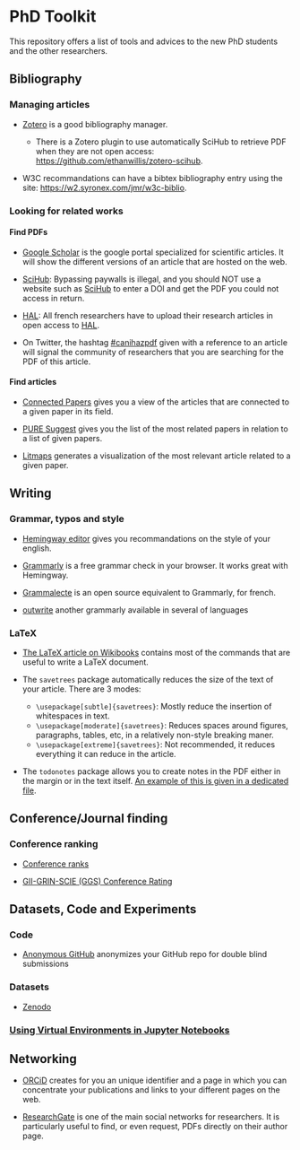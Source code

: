 # PhD Toolkit
This repository offers a list of tools and advices to the new PhD students and the other researchers.

## Bibliography

### Managing articles

* [Zotero](https://www.zotero.org/) is a good bibliography manager.
    * There is a Zotero plugin to use automatically SciHub to retrieve PDF when they are not open access: https://github.com/ethanwillis/zotero-scihub.

* W3C recommandations can have a bibtex bibliography entry using the site: https://w2.syronex.com/jmr/w3c-biblio.

### Looking for related works

#### Find PDFs

* [Google Scholar](https://scholar.google.com/) is the google portal specialized for scientific articles. It will show the different versions of an article that are hosted on the web.

* [SciHub](https://sci-hub.se/): Bypassing paywalls is illegal, and you should NOT use a website such as [SciHub](https://sci-hub.se/) to enter a DOI and get the PDF you could not access in return.

* [HAL](https://hal.archives-ouvertes.fr/): All french researchers have to upload their research articles in open access to [HAL](https://hal.archives-ouvertes.fr/).

* On Twitter, the hashtag [#canihazpdf](https://twitter.com/hashtag/canihazpdf) given with a reference to an article will signal the community of researchers that you are searching for the PDF of this article.

#### Find articles

* [Connected Papers](https://www.connectedpapers.com/) gives you a view of the articles that are connected to a given paper in its field.

* [PURE Suggest](https://fabian-beck.github.io/pure-suggest/) gives you the list of the most related papers in relation to a list of given papers.

* [Litmaps](https://www.litmaps.com/) generates a visualization of the most relevant article related to a given paper.

## Writing

### Grammar, typos and style

* [Hemingway editor](https://hemingwayapp.com/) gives you recommandations on the style of your english.

* [Grammarly](https://app.grammarly.com/) is a free grammar check in your browser. It works great with Hemingway.

* [Grammalecte](https://grammalecte.net/) is an open source equivalent to Grammarly, for french.

* [outwrite](https://app.outwrite.com/) another grammarly available in several of languages

### LaTeX

* [The LaTeX article on Wikibooks](https://en.wikibooks.org/wiki/LaTeX) contains most of the commands that are useful to write a LaTeX document.

* The `savetrees` package automatically reduces the size of the text of your article. There are 3 modes:

    * `\usepackage[subtle]{savetrees}`: Mostly reduce the insertion of whitespaces in text.
    * `\usepackage[moderate]{savetrees}`: Reduces spaces around figures, paragraphs, tables, etc, in a relatively non-style breaking maner.
    * `\usepackage[extreme]{savetrees}`: Not recommended, it reduces everything it can reduce in the article.

* The `todonotes` package allows you to create notes in the PDF either in the margin or in the text itself. [An example of this is given in a dedicated file](latex_todonotes_example.md).

## Conference/Journal finding

### Conference ranking

* [Conference ranks](http://www.conferenceranks.com/)

* [GII-GRIN-SCIE (GGS) Conference Rating](https://scie.lcc.uma.es:8443/)

## Datasets, Code and Experiments

### Code

* [Anonymous GitHub](https://anonymous.4open.science/) anonymizes your GitHub repo for double blind submissions

### Datasets

* [Zenodo](https://zenodo.org/)

### [Using Virtual Environments in Jupyter Notebooks](./python_jupyter_envs.md)

## Networking

* [ORCiD](https://orcid.org/) creates for you an unique identifier and a page in which you can concentrate your publications and links to your different pages on the web.

* [ResearchGate](https://www.researchgate.net/) is one of the main social networks for researchers. It is particularly useful to find, or even request, PDFs directly on their author page.
